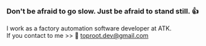 ### Don't be afraid to go slow. Just be afraid to stand still. 👍

I work as a factory automation software developer at ATK. <br/>
If you contact to me >> 📧 toproot.dev@gmail.com
